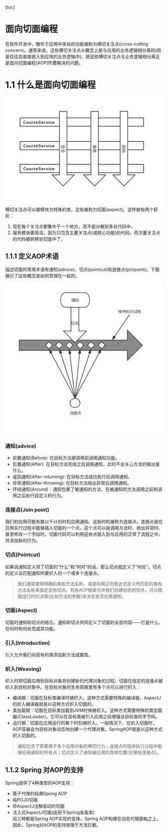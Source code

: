 [toc]

# 面向切面编程
在软件开发中，散布于应用中多处的功能被称为横切关注点(cross-cutting concern)。通常来说，这些横切关注点从概念上是与应用的业务逻辑相分离的(但是往往会直接嵌入到应用的业务逻辑中)。把这些横切关注点与业务逻辑相分离正是面向切面编程(AOP)所要解决的问题。

# 1.1 什么是面向切面编程
![切面实现了横切关注点(跨多个应用对象的逻辑)的模块化](../imgs/AOP示例.jpg)  
横切关注点可以被模块为特殊的类，这些被称为切面(aspect)。这样做有两个好处：
1. 现在每个关注点都集中于一个地方，而不是分散到多处代码中。
2. 服务模块更简洁，因为只包含主要关注点(或核心功能)的代码，而次要关注点的代码被转移到切面中了。
## 1.1.1 定义AOP术语
描述切面的常用术语有通知(advice)、切点(pointcut)和连接点(joinpoint)。下图展示了这些概念是如何管理在一起的。    
![在一个或多个连接点上，可以把切面的功能(通知)织入到程序的执行过程中](../imgs/AOP术语.jpg)  

### 通知(advice)
- 前置通知(Before): 在目标方法被调用前调用通知功能。
- 后置通知(After): 在目标方法完成之后调用通知，此时不会关心方法的输出是什么。
- 返回通知(After-returning): 在目标方法成功执行后调用通知。
- 异常通知(After-throwing): 在目标方法抛出异常后调用通知。
- 环绕通知(Around)：通知包裹了被通知的方法，在被通知的方法调用之前和调用之后执行自定义的行为。

### 连接点(Join point)
我们的应用可能有数以千计的时机应用通知。这些时机被称为连接点。连接点是在应用实行过程中能够插入切面的一个点。这个点可以是调用方法时、抛出异常时、甚至修改一个字段时。切面代码可以利用这些点插入到与应用的正常了流程之中，并添加新的行为。

### 切点(Pointcut)
如果说通知定义领了切面的“什么”和“何时”的话，那么切点就定义了“何处”。切点的定义会匹配通知所要织入的一个或多个连接点。
> 我们通常使用明确的类和方法名称，或是利用正则表达式定义所匹配的类和方法名称来指定这些切点。有些AOP框架允许我们创建动态的切点，可以根据运行时的决策(比如方法的参数)来决定是否应用通知。

### 切面(Aspect)
切面时通知和切点的结合。通知和切点共同定义了切面的全部内容——它是什么，在何时和何处完成其功能。

### 引入(Introduction)
引入允许我们向现有的类添加新方法或属性。

### 织入(Weaving)  
织入时把切面应用到目标对象并创建新的代理对象的过程。切面在指定的连接点被织入到目标对象中。在目标对象的生命周期里有多个点可以进行织入： 
- 编译期：切面在目标类编译时被织入。这种方式需要特殊的编译器，AspectJ的织入编译器就是以这种方式织入切面的。
- 类加载期：切面在目标类加载到JVM时候被织入。这种方式需要特殊的类加载器(ClassLoader)，它可以在目标类被引入应用之前增强该目标类的字节码。
- 运行期：切面在应用运行的某个时刻被织入。一般情况下，在织入切面时，AOP容器会为目标对象动态地创建一个代理对象。SpringAOP就是以这种方式织入切面的。

> 通知包含了需要用于多个应用对象的横切行为；连接点时程序执行过程中能够应用通知的所有点；切点定义了通知被应用的具体位置(在哪些连接点)。

## 1.1.2 Spring 对AOP的支持
Spring提供了4种类型的AOP支持：
- 基于代理的经典Spring AOP
- 纯POJO切面
- @AspectJ注解驱动的切面
- 注入式AspectJ切面(适用于Spring各版本)  
前三种都是Spring AOP实现的变体，Spring AOP构建在动态代理基础之上，因此，Spring对AOP的支持局限于方法拦截。
